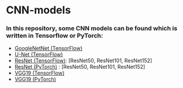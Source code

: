 # CNN-models
### **In this repository, some CNN models can be found which is written in Tensorflow or PyTorch:**
* [GoogleNetNet (TensorFlow)](https://github.com/Saber-Hosseinzade/CNN-models/blob/main/codes/GoogleNet-V1_TF.ipynb)
* [U-Net (TensorFlow)](https://github.com/Saber-Hosseinzade/CNN-models/blob/main/codes/Unet_TF.ipynb)
* [ResNet (TensorFlow)](https://github.com/Saber-Hosseinzade/CNN-models/blob/main/codes/ResNet_TF.ipynb): [ResNet50, ResNet101, ResNet152]
* [ResNet (PyTorch)](https://github.com/Saber-Hosseinzade/CNN-models/blob/main/codes/ResNet_Pytorch.ipynb) : [ResNet50, ResNet101, ResNet152]
* [VGG19 (TensorFlow)](https://github.com/Saber-Hosseinzade/CNN-models/blob/main/codes/VGG19_TF.ipynb)
* [VGG19 (PyTorch)](https://github.com/Saber-Hosseinzade/CNN-models/blob/main/codes/VGG19_Pytorch.ipynb)









